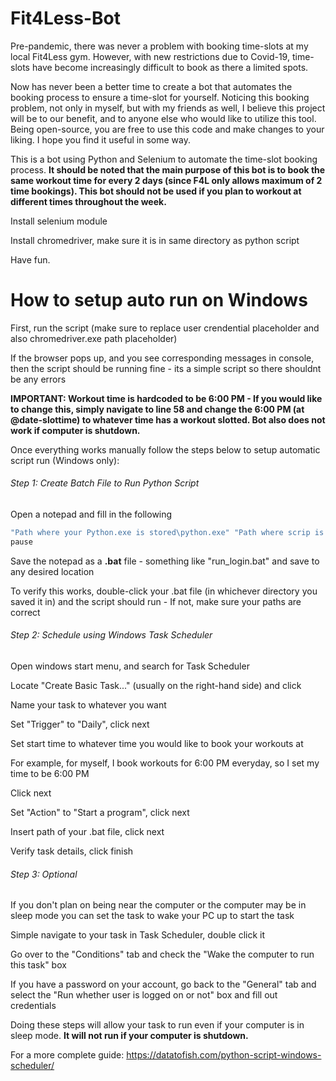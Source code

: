 # Fit4Less-Bot

Pre-pandemic, there was never a problem with booking time-slots at my local Fit4Less gym. However, with new restrictions due to Covid-19, time-slots have become increasingly difficult to book as there a limited spots.

Now has never been a better time to create a bot that automates the booking process to ensure a time-slot for yourself. Noticing this booking problem, not only in myself, but with my friends as well, I believe this project will be to our benefit, and to anyone else who would like to utilize this tool. Being open-source, you are free to use this code and make changes to your liking. I hope you find it useful in some way.

This is a bot using Python and Selenium to automate the time-slot booking process. **It should be noted that the main purpose of this bot is to book the same workout time for every 2 days (since F4L only allows maximum of 2 time bookings). This bot should not be used if you plan to workout at different times throughout the week.**

Install selenium module

Install chromedriver, make sure it is in same directory as python script

Have fun.

# How to setup auto run on Windows

First, run the script (make sure to replace user crendential placeholder and also chromedriver.exe path placeholder)

If the browser pops up, and you see corresponding messages in console, then the script should be running fine - its a simple script so there shouldnt be any errors

**IMPORTANT: Workout time is hardcoded to be 6:00 PM - If you would like to change this, simply navigate to line 58 and change the 6:00 PM (at @date-slottime) to whatever time has a workout slotted. Bot also does not work if computer is shutdown.**

Once everything works manually follow the steps below to setup automatic script run (Windows only):

###### Step 1: Create Batch File to Run Python Script

Open a notepad and fill in the following

```bash
"Path where your Python.exe is stored\python.exe" "Path where scrip is stored\login.py"
pause
```

Save the notepad as a **.bat** file - something like "run_login.bat" and save to any desired location

To verify this works, double-click your .bat file (in whichever directory you saved it in) and the script should run - If not, make sure your paths are correct

###### Step 2: Schedule using Windows Task Scheduler

Open windows start menu, and search for Task Scheduler

Locate "Create Basic Task..." (usually on the right-hand side) and click

Name your task to whatever you want

Set "Trigger" to "Daily", click next

Set start time to whatever time you would like to book your workouts at

For example, for myself, I book workouts for 6:00 PM everyday, so I set my time to be 6:00 PM

Click next

Set "Action" to "Start a program", click next

Insert path of your .bat file, click next

Verify task details, click finish

###### Step 3: Optional

If you don't plan on being near the computer or the computer may be in sleep mode you can set the task to wake your PC up to start the task

Simple navigate to your task in Task Scheduler, double click it

Go over to the "Conditions" tab and check the "Wake the computer to run this task" box

If you have a password on your account, go back to the "General" tab and select the "Run whether user is logged on or not" box and fill out credentials

Doing these steps will allow your task to run even if your computer is in sleep mode. **It will not run if your computer is shutdown.**

For a more complete guide: https://datatofish.com/python-script-windows-scheduler/

